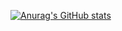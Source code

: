 [![Anurag's GitHub stats](https://github-readme-stats.vercel.app/api?username=Lehmaning)](https://github.com/anuraghazra/github-readme-stats)
